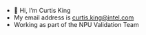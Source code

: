 - 👋 Hi, I’m Curtis King
- My email address is curtis.king@intel.com
- Working as part of the NPU Validation Team
<!---
CurtisKingIntel/CurtisKingIntel is a ✨ special ✨ repository because its `README.md` (this file) appears on your GitHub profile.
You can click the Preview link to take a look at your changes.
--->
